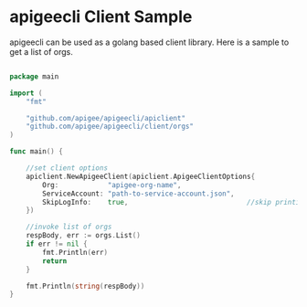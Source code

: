 # apigeecli Client Sample

apigeecli can be used as a golang based client library. Here is a sample to get a list of orgs.

```go

package main

import (
	"fmt"

	"github.com/apigee/apigeecli/apiclient"
	"github.com/apigee/apigeecli/client/orgs"
)

func main() {

	//set client options
	apiclient.NewApigeeClient(apiclient.ApigeeClientOptions{
		Org:            "apigee-org-name",
		ServiceAccount: "path-to-service-account.json",
		SkipLogInfo:    true,                             //skip printing client logs
	})

	//invoke list of orgs
	respBody, err := orgs.List()
	if err != nil {
		fmt.Println(err)
		return
	}

	fmt.Println(string(respBody))
}
```